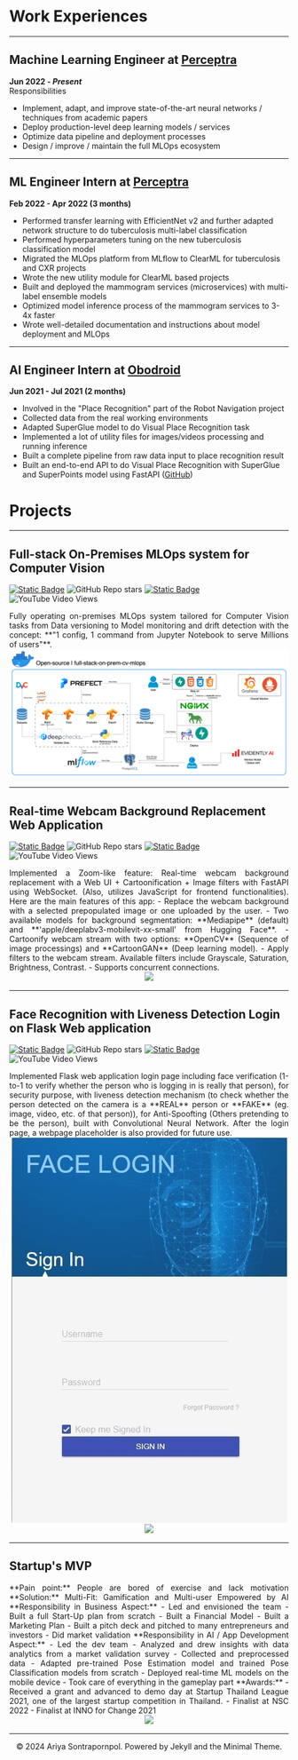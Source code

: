 # Work Experiences
---
## Machine Learning Engineer at [Perceptra](https://perceptra.tech/)
**Jun 2022 - _Present_**  
Responsibilities
- Implement, adapt, and improve state-of-the-art neural networks / techniques from academic papers
- Deploy production-level deep learning models / services
- Optimize data pipeline and deployment processes
- Design / improve / maintain the full MLOps ecosystem

---
## ML Engineer Intern at [Perceptra](https://perceptra.tech/)
**Feb 2022 - Apr 2022 (3 months)**
- Performed transfer learning with EfficientNet v2 and further adapted network structure to do tuberculosis multi-label classification
- Performed hyperparameters tuning on the new tuberculosis classification model
- Migrated the MLOps platform from MLflow to ClearML for tuberculosis and CXR projects
- Wrote the new utility module for ClearML based projects
- Built and deployed the mammogram services (microservices) with multi-label ensemble models
- Optimized model inference process of the mammogram services to 3-4x faster
- Wrote well-detailed documentation and instructions about model deployment and MLOps

---
## AI Engineer Intern at [Obodroid](https://www.obodroid.com/)
**Jun 2021 - Jul 2021 (2 months)**
- Involved in the "Place Recognition" part of the Robot Navigation project
- Collected data from the real working environments
- Adapted SuperGlue model to do Visual Place Recognition task
- Implemented a lot of utility files for images/videos processing and running inference
- Built a complete pipeline from raw data input to place recognition result
- Built an end-to-end API to do Visual Place Recognition with SuperGlue and SuperPoints model using FastAPI ([GitHub](https://github.com/jomariya23156/SuperGlue-for-Visual-Place-Recognition))

# Projects
---
## Full-stack On-Premises MLOps system for Computer Vision

[![Static Badge](https://img.shields.io/badge/View_on_GitHub-blue?style=flat&logo=github&labelColor=grey)](https://github.com/jomariya23156/full-stack-on-prem-cv-mlops)
![GitHub Repo stars](https://img.shields.io/github/stars/jomariya23156/full-stack-on-prem-cv-mlops?style=flat&logo=github) 
[![Static Badge](https://img.shields.io/badge/View_on_YouTube-red?style=flat&logo=youtube&labelColor=grey&color=red)](https://youtu.be/NKil4uzmmQc)
![YouTube Video Views](https://img.shields.io/youtube/views/NKil4uzmmQc?style=flat&logo=youtube&link=https%3A%2F%2Fyoutu.be%2FNKil4uzmmQc)

<div style="text-align: justify">Fully operating on-premises MLOps system tailored for Computer Vision tasks from Data versioning to Model monitoring and drift detection with the concept: **"1 config, 1 command from Jupyter Notebook to serve Millions of users"**.</div>

<center><img src="images/full-stack-on-prem-cv-mlops.png"/></center>

---
## Real-time Webcam Background Replacement Web Application

[![Static Badge](https://img.shields.io/badge/View_on_GitHub-blue?style=flat&logo=github&labelColor=grey)](https://github.com/jomariya23156/realtime-webcam-bg-replace-add-filters)
![GitHub Repo stars](https://img.shields.io/github/stars/jomariya23156/realtime-webcam-bg-replace-add-filters?style=flat&logo=github) 
[![Static Badge](https://img.shields.io/badge/View_on_YouTube-red?style=flat&logo=youtube&labelColor=grey&color=red)](https://youtu.be/00FC_3qZmZc)
![YouTube Video Views](https://img.shields.io/youtube/views/00FC_3qZmZc?style=flat&logo=youtube&link=https%3A%2F%2Fyoutu.be%2F00FC_3qZmZc)

<div style="text-align: justify">
Implemented a Zoom-like feature: Real-time webcam background replacement with a Web UI + Cartoonification + Image filters with FastAPI using WebSocket. (Also, utilizes JavaScript for frontend functionalities). Here are the main features of this app:
- Replace the webcam background with a selected prepopulated image or one uploaded by the user.
- Two available models for background segmentation: **Mediapipe** (default) and **'apple/deeplabv3-mobilevit-xx-small' from Hugging Face**.
- Cartoonify webcam stream with two options: **OpenCV** (Sequence of image processings) and **CartoonGAN** (Deep learning model).
- Apply filters to the webcam stream. Available filters include Grayscale, Saturation, Brightness, Contrast.
- Supports concurrent connections.
</div>

<center><img src="images/realtime-webcam-bg-replace-add-filters.gif"/></center>

---
## Face Recognition with Liveness Detection Login on Flask Web application

[![Static Badge](https://img.shields.io/badge/View_on_GitHub-blue?style=flat&logo=github&labelColor=grey)](https://github.com/jomariya23156/face-recognition-with-liveness-web-login)
![GitHub Repo stars](https://img.shields.io/github/stars/jomariya23156/face-recognition-with-liveness-web-login?style=flat&logo=github) 
[![Static Badge](https://img.shields.io/badge/View_on_YouTube-red?style=flat&logo=youtube&labelColor=grey&color=red)](https://youtu.be/2S-HmiPNViU)
![YouTube Video Views](https://img.shields.io/youtube/views/2S-HmiPNViU?style=flat&logo=youtube&link=https%3A%2F%2Fyoutu.be%2F2S-HmiPNViU)

<div style="text-align: justify">
Implemented Flask web application login page including face verification (1-to-1 to verify whether the person who is logging in is really that person), for security purpose, with liveness detection mechanism (to check whether the person detected on the camera is a **REAL** person or **FAKE** (eg. image, video, etc. of that person)), for Anti-Spoofting (Others pretending to be the person), built with Convolutional Neural Network. After the login page, a webpage placeholder is also provided for future use.
</div>

<center><img src="images/login_example.jpg"/><img src="images/face-recognition-with-liveness-web-login.gif"/></center>

---
## Startup's MVP

<div style="text-align: justify">
**Pain point:** People are bored of exercise and lack motivation
**Solution:** Multi-Fit: Gamification and Multi-user Empowered by AI
**Responsibility in Business Aspect:**
- Led and envisioned the team
- Built a full Start-Up plan from scratch
- Built a Financial Model
- Built a Marketing Plan
- Built a pitch deck and pitched to many entrepreneurs and investors
- Did market validation
**Responsibility in AI / App Development Aspect:**
- Led the dev team
- Analyzed and drew insights with data analytics from a market validation survey
- Collected and preprocessed data
- Adapted pre-trained Pose Estimation model and trained Pose Classification models from scratch 
- Deployed real-time ML models on the mobile device
- Took care of everything in the gameplay part
**Awards:**
- Received a grant and advanced to demo day at Startup Thailand League 2021, one of the largest startup competition in Thailand.
- Finalist at NSC 2022
- Finalist at INNO for Change 2021
</div>

<center><img src="images/multi-fit-mvp.gif"/></center>

---
<center>© 2024 Ariya Sontrapornpol. Powered by Jekyll and the Minimal Theme.</center>